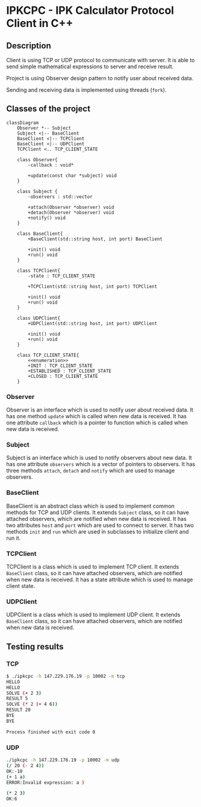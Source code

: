 # IPKCPC - IPK Calculator Protocol Client in C++

## Description

Client is using TCP or UDP protocol to communicate with server. It is able to send simple mathematical expressions to
server and receive result.

Project is using Observer design pattern to notify user about received data.

Sending and receiving data is implemented using threads (`fork`).

## Classes of the project

```mermaid
classDiagram
    Observer *-- Subject
    Subject <|-- BaseClient
    BaseClient <|-- TCPClient
    BaseClient <|-- UDPClient
    TCPClient <.. TCP_CLIENT_STATE
    
    class Observer{
        -callback : void*
        
        +update(const char *subject) void
    }
    
    class Subject {
        -observers : std::vector
        
        +attach(Observer *observer) void
        +detach(Observer *observer) void
        +notify() void
    }
    
    class BaseClient{
        +BaseClient(std::string host, int port) BaseClient
        
        +init() void
        +run() void
    }
    
    class TCPClient{
        -state : TCP_CLIENT_STATE
    
        +TCPClient(std::string host, int port) TCPClient
        
        +init() void
        +run() void
    }
    
    class UDPClient{
        +UDPClient(std::string host, int port) UDPClient
        
        +init() void
        +run() void
    }
    
    class TCP_CLIENT_STATE{
        <<enumeration>>
        +INIT : TCP_CLIENT_STATE
        +ESTABLISHED : TCP_CLIENT_STATE
        +CLOSED : TCP_CLIENT_STATE
    }
```

### Observer

Observer is an interface which is used to notify user about received data.
It has one method `update` which is called when new data is received.
It has one attribute `callback` which is a pointer to function which is called when new data is received.

### Subject

Subject is an interface which is used to notify observers about new data.
It has one attribute `observers` which is a vector of pointers to observers.
It has three methods `attach`, `detach` and `notify` which are used to manage observers.

### BaseClient

BaseClient is an abstract class which is used to implement common methods for TCP and UDP clients.
It extends `Subject` class, so it can have attached observers, which are notified when new data is received.
It has two attributes `host` and `port` which are used to connect to server.
It has two methods `init` and `run` which are used in subclasses to initialize client and run it.

### TCPClient

TCPClient is a class which is used to implement TCP client.
It extends `BaseClient` class, so it can have attached observers, which are notified when new data is received.
It has a state attribute which is used to manage client state.

### UDPClient

UDPClient is a class which is used to implement UDP client.
It extends `BaseClient` class, so it can have attached observers, which are notified when new data is received.

## Testing results

### TCP

```bash
$ ./ipkcpc -h 147.229.176.19 -p 10002 -m tcp
HELLO
HELLO
SOLVE (+ 2 3)
RESULT 5
SOLVE (* 2 (+ 4 6))
RESULT 20
BYE
BYE

Process finished with exit code 0
```

### UDP

```bash
./ipkcpc -h 147.229.176.19 -p 10002 -m udp
(/ 20 (- 2 4))
OK:-10
(+ 1 a)
ERROR:Invalid expression: a )

(* 2 3)
OK:6
```
